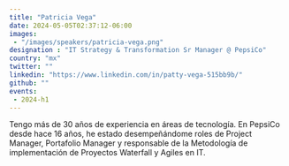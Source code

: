 ```yaml
---
title: "Patricia Vega"
date: 2024-05-05T02:37:12-06:00
images: 
 - "/images/speakers/patricia-vega.png"
designation : "IT Strategy & Transformation Sr Manager @ PepsiCo"
country: "mx"
twitter: ""
linkedin: "https://www.linkedin.com/in/patty-vega-515bb9b/"
github: ""
events: 
 - 2024-h1
---
```


Tengo más de 30 años de experiencia en áreas de tecnología. En PepsiCo desde hace 16 años, he estado desempeñándome roles de Project Manager, Portafolio Manager y responsable de la Metodología de implementación de Proyectos Waterfall y Agiles en IT.

